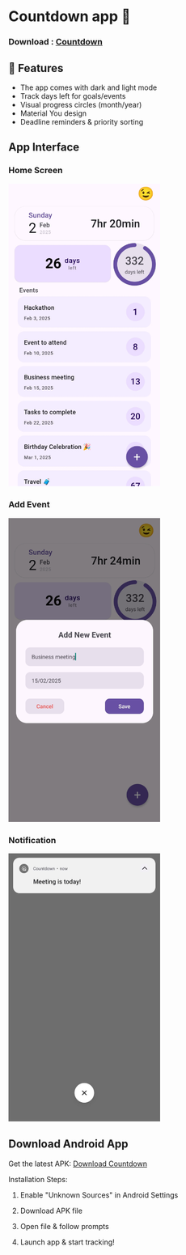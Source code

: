# Countdown app 👋

### Download : [Countdown](https://countdownday.netlify.app/)
## 🚀 Features  
- The app comes with dark and light mode
- Track days left for goals/events  
- Visual progress circles (month/year)  
- Material You design  
- Deadline reminders & priority sorting

## App Interface
### Home Screen
<img src="App_Images_For_Readme/Homescreen.jpg" width="300" /> 

### Add Event
<img src="App_Images_For_Readme/AddEvent.jpg" width="300" />

### Notification
<img src="App_Images_For_Readme/notification.jpeg" width="300" /> 

## Download Android App
Get the latest APK: [Download Countdown](https://countdownday.netlify.app/)

Installation Steps:

1. Enable "Unknown Sources" in Android Settings

2. Download APK file

3. Open file & follow prompts

4. Launch app & start tracking!
